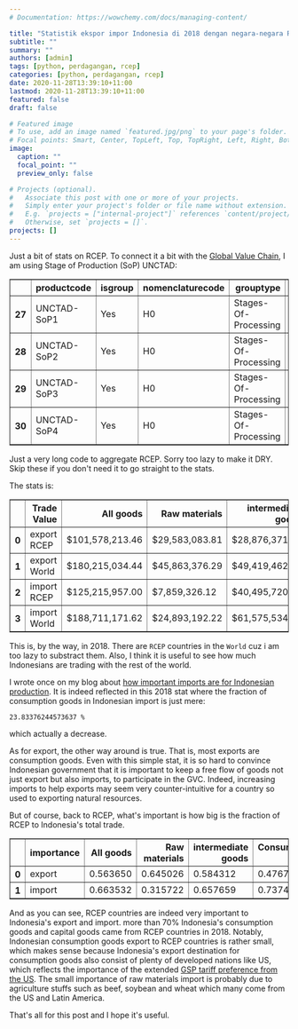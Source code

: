 ```yaml
---
# Documentation: https://wowchemy.com/docs/managing-content/

title: "Statistik ekspor impor Indonesia di 2018 dengan negara-negara RCEP"
subtitle: ""
summary: ""
authors: [admin]
tags: [python, perdagangan, rcep]
categories: [python, perdagangan, rcep]
date: 2020-11-28T13:39:10+11:00
lastmod: 2020-11-28T13:39:10+11:00
featured: false
draft: false

# Featured image
# To use, add an image named `featured.jpg/png` to your page's folder.
# Focal points: Smart, Center, TopLeft, Top, TopRight, Left, Right, BottomLeft, Bottom, BottomRight.
image:
  caption: ""
  focal_point: ""
  preview_only: false

# Projects (optional).
#   Associate this post with one or more of your projects.
#   Simply enter your project's folder or file name without extension.
#   E.g. `projects = ["internal-project"]` references `content/project/deep-learning/index.md`.
#   Otherwise, set `projects = []`.
projects: []
---
```


Just a bit of stats on RCEP. To connect it a bit with the [Global Value Chain](https://theconversation.com/kebijakan-untuk-meningkatkan-partisipasi-perusahaan-perusahaan-indonesia-dalam-rantai-pasok-global-150062), I am using Stage of Production (SoP) UNCTAD:




<div>
<style scoped>
    .dataframe tbody tr th:only-of-type {
        vertical-align: middle;
    }

    .dataframe tbody tr th {
        vertical-align: top;
    }

    .dataframe thead th {
        text-align: right;
    }
</style>
<table border="1" class="dataframe">
  <thead>
    <tr style="text-align: right;">
      <th></th>
      <th>productcode</th>
      <th>isgroup</th>
      <th>nomenclaturecode</th>
      <th>grouptype</th>
      <th>productdescription</th>
      <th>notes</th>
    </tr>
  </thead>
  <tbody>
    <tr>
      <th>27</th>
      <td>UNCTAD-SoP1</td>
      <td>Yes</td>
      <td>H0</td>
      <td>Stages-Of-Processing</td>
      <td>Raw materials</td>
      <td></td>
    </tr>
    <tr>
      <th>28</th>
      <td>UNCTAD-SoP2</td>
      <td>Yes</td>
      <td>H0</td>
      <td>Stages-Of-Processing</td>
      <td>Intermediate goods</td>
      <td></td>
    </tr>
    <tr>
      <th>29</th>
      <td>UNCTAD-SoP3</td>
      <td>Yes</td>
      <td>H0</td>
      <td>Stages-Of-Processing</td>
      <td>Consumer goods</td>
      <td></td>
    </tr>
    <tr>
      <th>30</th>
      <td>UNCTAD-SoP4</td>
      <td>Yes</td>
      <td>H0</td>
      <td>Stages-Of-Processing</td>
      <td>Capital goods</td>
      <td></td>
    </tr>
  </tbody>
</table>
</div>



Just a very long code to aggregate RCEP. Sorry too lazy to make it DRY. Skip these if you don't need it to go straight to the stats.

The stats is:




<div>
<style scoped>
    .dataframe tbody tr th:only-of-type {
        vertical-align: middle;
    }

    .dataframe tbody tr th {
        vertical-align: top;
    }

    .dataframe thead th {
        text-align: right;
    }
</style>
<table border="1" class="dataframe">
  <thead>
    <tr style="text-align: right;">
      <th></th>
      <th>Trade Value</th>
      <th>All goods</th>
      <th>Raw materials</th>
      <th>intermediate goods</th>
      <th>Consumption goods</th>
      <th>Capital Goods</th>
    </tr>
  </thead>
  <tbody>
    <tr>
      <th>0</th>
      <td>export RCEP</td>
      <td>$101,578,213.46</td>
      <td>$29,583,083.81</td>
      <td>$28,876,371.04</td>
      <td>$32,692,137.50</td>
      <td>$10,003,962.16</td>
    </tr>
    <tr>
      <th>1</th>
      <td>export World</td>
      <td>$180,215,034.44</td>
      <td>$45,863,376.29</td>
      <td>$49,419,462.61</td>
      <td>$68,578,923.17</td>
      <td>$15,547,001.92</td>
    </tr>
    <tr>
      <th>2</th>
      <td>import RCEP</td>
      <td>$125,215,957.00</td>
      <td>$7,859,326.12</td>
      <td>$40,495,720.49</td>
      <td>$33,166,747.09</td>
      <td>$42,937,992.48</td>
    </tr>
    <tr>
      <th>3</th>
      <td>import World</td>
      <td>$188,711,171.62</td>
      <td>$24,893,192.22</td>
      <td>$61,575,534.29</td>
      <td>$44,976,972.35</td>
      <td>$56,497,488.96</td>
    </tr>
  </tbody>
</table>
</div>



This is, by the way, in 2018. There are `RCEP` countries in the `World` cuz i am too lazy to substract them. Also, I think it is useful to see how much Indonesians are trading with the rest of the world.

I wrote once on my blog about [how important imports are for Indonesian production](https://krisna.netlify.app/en/post/imporinput/). It is indeed reflected in this 2018 stat where the fraction of consumption goods in Indonesian import is just mere:

    23.83376244573637 %
    

which actually a decrease.

As for export, the other way around is true. That is, most exports are consumption goods. Even with this simple stat, it is so hard to convince Indonesian government that it is important to keep a free flow of goods not just export but also imports, to participate in the GVC. Indeed, increasing imports to help exports may seem very counter-intuitive for a country so used to exporting natural resources.

But of course, back to RCEP, what's important is how big is the fraction of RCEP to Indonesia's total trade.




<div>
<style scoped>
    .dataframe tbody tr th:only-of-type {
        vertical-align: middle;
    }

    .dataframe tbody tr th {
        vertical-align: top;
    }

    .dataframe thead th {
        text-align: right;
    }
</style>
<table border="1" class="dataframe">
  <thead>
    <tr style="text-align: right;">
      <th></th>
      <th>importance</th>
      <th>All goods</th>
      <th>Raw materials</th>
      <th>intermediate goods</th>
      <th>Consumption goods</th>
      <th>Capital Goods</th>
    </tr>
  </thead>
  <tbody>
    <tr>
      <th>0</th>
      <td>export</td>
      <td>0.563650</td>
      <td>0.645026</td>
      <td>0.584312</td>
      <td>0.476708</td>
      <td>0.643466</td>
    </tr>
    <tr>
      <th>1</th>
      <td>import</td>
      <td>0.663532</td>
      <td>0.315722</td>
      <td>0.657659</td>
      <td>0.737416</td>
      <td>0.759998</td>
    </tr>
  </tbody>
</table>
</div>



And as you can see, RCEP countries are indeed very important to Indonesia's export and import. more than 70% Indonesia's consumption goods and capital goods came from RCEP countries in 2018.  Notably, Indonesian consumption goods export to RCEP countries is rather small, which makes sense because Indonesia's export destination for consumption goods also consist of plenty of developed nations like US, which reflects the importance of the extended [GSP tariff preference from the US]((https://theconversation.com/mengapa-perpanjangan-gsp-dari-amerika-serikat-penting-untuk-ekonomi-indonesia-150481)). The small importance of raw materials import is probably due to agriculture stuffs such as beef, soybean and wheat which many come from the US and Latin America.

That's all for this post and I hope it's useful.
